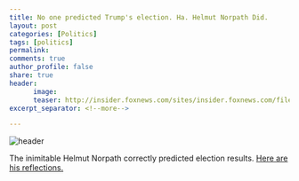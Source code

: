 ```yaml
---
title: No one predicted Trump's election. Ha. Helmut Norpath Did.
layout: post
categories: [Politics]
tags: [politics]
permalink: 
comments: true
author_profile: false
share: true
header:
      image: 
      teaser: http://insider.foxnews.com/sites/insider.foxnews.com/files/styles/780/public/profmoderl.jpg?itok=xtRBb_7l
excerpt_separator: <!--more-->

---
```


![header](http://insider.foxnews.com/sites/insider.foxnews.com/files/styles/780/public/profmoderl.jpg?itok=xtRBb_7l)

The inimitable Helmut Norpath correctly predicted election results. [Here are his reflections.](http://www.newsday.com/opinion/this-is-how-change-trumped-experience-in-2016-1.12599894)
